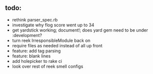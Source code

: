 todo:
---

* rethink parser_spec.rb
* investigate why flog score went up to 34
* get yardstick working; document!; does yard gem need to be under :development?
* turn reek IrresponsibleModule back on
* require files as needed instead of all up front
* feature: add tag parsing
* feature: blank lines
* add holepicker to rake ci
* look over rest of reek smell configs

